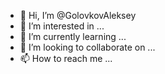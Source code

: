 - 👋 Hi, I’m @GolovkovAleksey
- 👀 I’m interested in ...
- 🌱 I’m currently learning ...
- 💞️ I’m looking to collaborate on ...
- 📫 How to reach me ...

<!---
GolovkovAleksey/GolovkovAleksey is a ✨ special ✨ repository because its `README.md` (this file) appears on your GitHub profile.
You can click the Preview link to take a look at your changes.
--->
